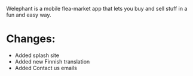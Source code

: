 Welephant is a mobile flea-market app that lets you buy and sell stuff in a fun and easy way.

# Changes:

* Added splash site
* Added new Finnish translation
* Added Contact us emails
